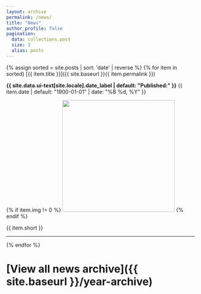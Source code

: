 ```yaml
---
layout: archive
permalink: /news/
title: "News"
author_profile: false
pagination:
  data: collections.post
  size: 3
  alias: posts
---
```


{% assign sorted = site.posts | sort: 'date' | reverse %}
{% for item in sorted}
  [{{ item.title }}]({{ site.baseurl }}{{ item.permalink }})
  <p class="page__date"><strong><i class="fa fa-fw fa-calendar" aria-hidden="true"></i> {{ site.data.ui-text[site.locale].date_label | default: "Published:" }}</strong> <time datetime="{{ item.date | default: "1900-01-01" | date_to_xmlschema }}">{{ item.date | default: "1900-01-01" | date: "%B %d, %Y" }}</time></p>

  <div class="container">
    {% if item.img != 0 %}
      <a href="{{ item.permalink }}" ><img src="{{ site.baseurl }}{{ item.img }}" style="width: 300px;"/></a>
    {% endif %}
  </div>
  
  {{ item.short }}
  <hr>
{% endfor %}

# [View all news archive]({{ site.baseurl }}/year-archive)